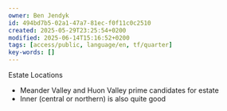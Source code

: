 ```yaml
---
owner: Ben Jendyk
id: 494bd7b5-02a1-47a7-81ec-f0f11c0c2510
created: 2025-05-29T23:25:54+0200
modified: 2025-06-14T15:16:52+0200
tags: [access/public, language/en, tf/quarter]
key-words: []
---
```


Estate Locations

- Meander Valley and Huon Valley prime candidates for estate
- Inner (central or northern) is also quite good